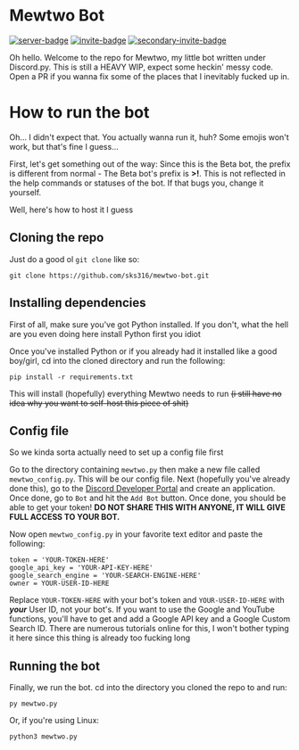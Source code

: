 # Mewtwo Bot
[![server-badge][]][server] [![invite-badge][]][invite] [![secondary-invite-badge][]][secondary-invite]

Oh hello. Welcome to the repo for Mewtwo, my little bot written under Discord.py. This is still a HEAVY WIP, expect some heckin' messy code. Open a PR if you wanna fix some of the places that I inevitably fucked up in.

# How to run the bot
Oh... I didn't expect that. You actually wanna run it, huh? Some emojis won't work, but that's fine I guess...


First, let's get something out of the way: Since this is the Beta bot, the prefix is different from normal - The Beta bot's prefix is **>!**. This is not reflected in the help commands or statuses of the bot. If that bugs you, change it yourself.


Well, here's how to host it I guess
## Cloning the repo
Just do a good ol `git clone` like so:
```
git clone https://github.com/sks316/mewtwo-bot.git
```
## Installing dependencies
First of all, make sure you've got Python installed. If you don't, what the hell are you even doing here install Python first you idiot

Once you've installed Python or if you already had it installed like a good boy/girl, cd into the cloned directory and run the following:
```
pip install -r requirements.txt
```
This will install (hopefully) everything Mewtwo needs to run ~~(i still have no idea why you want to self-host this piece of shit)~~
## Config file
So we kinda sorta actually need to set up a config file first

Go to the directory containing `mewtwo.py` then make a new file called `mewtwo_config.py`. This will be our config file.
Next (hopefully you've already done this), go to the [Discord Developer Portal](https://discordapp.com/developers/applications/) and create an application. Once done, go to `Bot` and hit the `Add Bot` button. Once done, you should be able to get your token! **DO NOT SHARE THIS WITH ANYONE, IT WILL GIVE FULL ACCESS TO YOUR BOT.**

Now open `mewtwo_config.py` in your favorite text editor and paste the following:
```
token = 'YOUR-TOKEN-HERE'
google_api_key = 'YOUR-API-KEY-HERE'
google_search_engine = 'YOUR-SEARCH-ENGINE-HERE'
owner = YOUR-USER-ID-HERE
```
Replace `YOUR-TOKEN-HERE` with your bot's token and `YOUR-USER-ID-HERE` with ***your*** User ID, not your bot's. If you want to use the Google and YouTube functions, you'll have to get and add a Google API key and a Google Custom Search ID. There are numerous tutorials online for this, I won't bother typing it here since this thing is already too fucking long
## Running the bot
Finally, we run the bot. cd into the directory you cloned the repo to and run:
```
py mewtwo.py
```
Or, if you're using Linux:
```
python3 mewtwo.py
```


[server]: https://discord.gg/kDC9tW7
[server-badge]: https://img.shields.io/discord/444344089878724619.svg?style=for-the-badge&logo=discord&colorB=7289DA

[invite]: https://discordapp.com/oauth2/authorize?client_id=442154636028280843&scope=bot&permissions=8
[invite-badge]: https://img.shields.io/badge/invite%20mewtwo-click%20here-black.svg?style=for-the-badge&colorB=8253C3

[secondary-invite]: https://discordapp.com/oauth2/authorize?client_id=442154636028280843&scope=bot&permissions=388160
[secondary-invite-badge]: https://img.shields.io/badge/or%20use%20this%20invite-click%20here-black.svg?style=for-the-badge&colorB=8253C3
